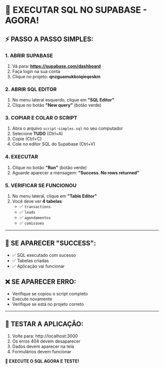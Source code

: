 # 🚨 EXECUTAR SQL NO SUPABASE - AGORA!

## ⚡ **PASSO A PASSO SIMPLES:**

### **1. ABRIR SUPABASE**
1. Vá para: **https://supabase.com/dashboard**
2. Faça login na sua conta
3. Clique no projeto: **qnzguamukkoiqieqeskm**

### **2. ABRIR SQL EDITOR**
1. No menu lateral esquerdo, clique em **"SQL Editor"**
2. Clique no botão **"New query"** (botão verde)

### **3. COPIAR E COLAR O SCRIPT**
1. Abra o arquivo `script-simples.sql` no seu computador
2. Selecione **TUDO** (Ctrl+A)
3. Copie (Ctrl+C)
4. Cole no editor SQL do Supabase (Ctrl+V)

### **4. EXECUTAR**
1. Clique no botão **"Run"** (botão verde)
2. Aguarde aparecer a mensagem: **"Success. No rows returned"**

### **5. VERIFICAR SE FUNCIONOU**
1. No menu lateral, clique em **"Table Editor"**
2. Você deve ver **4 tabelas**:
   - ✅ `transactions`
   - ✅ `leads`
   - ✅ `agendamentos`
   - ✅ `comissoes`

---

## 🎯 **SE APARECER "SUCCESS":**
- ✅ SQL executado com sucesso
- ✅ Tabelas criadas
- ✅ Aplicação vai funcionar

## ❌ **SE APARECER ERRO:**
- Verifique se copiou o script completo
- Execute novamente
- Verifique se está no projeto correto

---

## 🚀 **TESTAR A APLICAÇÃO:**
1. Volte para: http://localhost:3000
2. Os erros 404 devem desaparecer
3. Dados devem aparecer na tela
4. Formulários devem funcionar

**🎉 EXECUTE O SQL AGORA E TESTE!**
